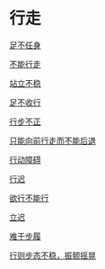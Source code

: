 # 行走[足不任身](https://www.gmzyjc.com/search/result?wd=足不任身)[不能行走](https://www.gmzyjc.com/search/result?wd=不能行走)[站立不稳](https://www.gmzyjc.com/search/result?wd=站立不稳)[足不收行](https://www.gmzyjc.com/search/result?wd=足不收行)[行步不正](https://www.gmzyjc.com/search/result?wd=行步不正)[只能向前行走而不能后退](https://www.gmzyjc.com/search/result?wd=只能向前行走而不能后退)[行动障碍](https://www.gmzyjc.com/search/result?wd=行动障碍)[行迟](https://www.gmzyjc.com/search/result?wd=行迟)[欲行不能行](https://www.gmzyjc.com/search/result?wd=欲行不能行)[立迟](https://www.gmzyjc.com/search/result?wd=立迟)[难于步履](https://www.gmzyjc.com/search/result?wd=难于步履)[行则步态不稳，振颤摇晃](https://www.gmzyjc.com/search/result?wd=行则步态不稳，振颤摇晃)